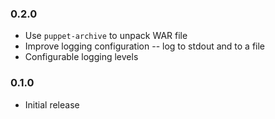 ### 0.2.0
* Use `puppet-archive` to unpack WAR file
* Improve logging configuration -- log to stdout and to a file
* Configurable logging levels

### 0.1.0
* Initial release
